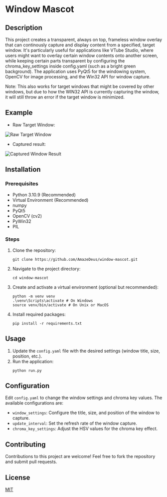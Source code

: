 
# Window Mascot

## Description
This project creates a transparent, always on top, frameless window overlay that can continously capture and display content from a specified, target window. It's particularly useful for applications like VTube Studio, where users might want to overlay certain window contents onto another screen, while keeping certain parts transparent by configuring the chroma_key_settings inside config.yaml (such as a bright green background). The application uses PyQt5 for the windowing system, OpenCV for image processing, and the Win32 API for window capture.

Note: This also works for target windows that might be covered by other windows, but due to how the WIN32 API is currently capturing the window, it will still throw an error if the target window is minimized.

## Example
- Raw Target Window:
  
![Raw Target Window](https://i.gyazo.com/50e5a75873a066b5bc06c8d369d06f65.png)

- Captured result:
  
![Captured Window Result](https://i.gyazo.com/2a40f07bf2739399043640ffecd5e777.png)

## Installation

### Prerequisites
- Python 3.10.9 (Recommended)
- Virtual Environment (Recommended)
- numpy
- PyQt5
- OpenCV (cv2)
- PyWin32
- PIL

### Steps
1. Clone the repository:
   ```
   git clone https://github.com/AmazeDeus/window-mascot.git
   ```
2. Navigate to the project directory:
   ```
   cd window-mascot
   ```
3. Create and activate a virtual environment (optional but recommended):
   ```
   python -m venv venv
   .\venv\Scripts\activate # On Windows
   source venv/bin/activate # On Unix or MacOS
   ```
4. Install required packages:
   ```
   pip install -r requirements.txt
   ```

## Usage

1. Update the `config.yaml` file with the desired settings (window title, size, position, etc.).
2. Run the application:
   ```
   python run.py
   ```

## Configuration
Edit `config.yaml` to change the window settings and chroma key values. The available configurations are:
- `window_settings`: Configure the title, size, and position of the window to capture.
- `update_interval`: Set the refresh rate of the window capture.
- `chroma_key_settings`: Adjust the HSV values for the chroma key effect.

## Contributing
Contributions to this project are welcome! Feel free to fork the repository and submit pull requests.

## License
[MIT](https://choosealicense.com/licenses/mit/)
